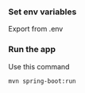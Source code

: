 ### Set env variables
Export from .env

### Run the app
Use this command
```bash
mvn spring-boot:run
```
